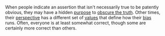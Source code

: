 
When people indicate an assertion that isn't necessarily true to be patently obvious, they may have a hidden [purpose](purpose.md) to [obscure the truth](image-distortion.md). Other times, their [perspective](image.md) has a different set of [values](understanding-certainty.md) that define how their [bias](mind-bias.md) runs. Often, everyone is at least somewhat correct, though some are certainly more correct than others.
